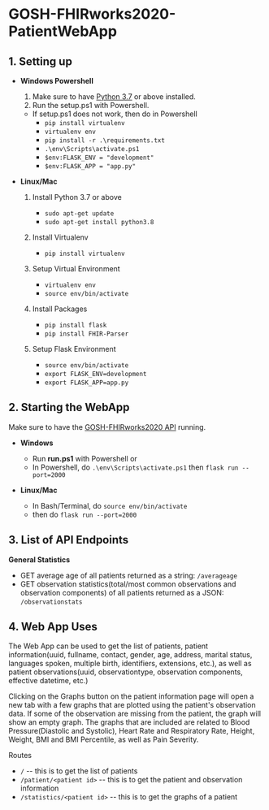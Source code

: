 # GOSH-FHIRworks2020-PatientWebApp

## 1. Setting up
* **Windows Powershell**

  1. Make sure to have [Python 3.7](https://www.python.org/downloads/) or above installed. 
  2. Run the setup.ps1 with Powershell.
  
  * If setup.ps1 does not work, then do in Powershell
    * ```pip install virtualenv```
    * ```virtualenv env```
    * ```pip install -r .\requirements.txt```
    * ```.\env\Scripts\activate.ps1```
    * ```$env:FLASK_ENV = "development"```
    * ```$env:FLASK_APP = "app.py"```
    
    
* **Linux/Mac**
    
  1. Install Python 3.7 or above
      * ```sudo apt-get update```
      * ```sudo apt-get install python3.8```
      
  2. Install Virtualenv
      * ```pip install virtualenv```
      
  3. Setup Virtual Environment
      * ```virtualenv env```
      * ```source env/bin/activate```
      
  4. Install Packages
      * ```pip install flask```
      * ```pip install FHIR-Parser```
      
  5. Setup Flask Environment
      * ```source env/bin/activate```
      * ```export FLASK_ENV=development```
      * ```export FLASK_APP=app.py```
  
## 2. Starting the WebApp

Make sure to have the [GOSH-FHIRworks2020 API](https://github.com/greenfrogs/FHIRworks_2020) running.

* **Windows**

  * Run **run.ps1** with Powershell or 
  * In Powershell, do ```.\env\Scripts\activate.ps1``` then ```flask run --port=2000```
  
* **Linux/Mac**
  * In Bash/Terminal, do ```source env/bin/activate```
  * then do ```flask run --port=2000```


## 3. List of API Endpoints

**General Statistics**
* GET average age of all patients returned as a string: ```/averageage```
* GET observation statistics(total/most common observations and observation components) of all patients returned as a JSON: ```/observationstats```



## 4. Web App Uses

The Web App can be used to get the list of patients, patient information(uuid, fullname, contact, gender, age, address, marital status, languages spoken, multiple birth, identifiers, extensions, etc.), as well as patient observations(uuid, observationtype, observation components, effective datetime, etc.)

Clicking on the Graphs button on the patient information page will open a new tab with a few graphs that are plotted using the patient's observation data. If some of the observation are missing from the patient, the graph will show an empty graph. The graphs that are included are related to Blood Pressure(Diastolic and Systolic), Heart Rate and Respiratory Rate, Height, Weight, BMI and BMI Percentile, as well as Pain Severity.

Routes
* ```/``` -- this is to get the list of patients
* ```/patient/<patient id>``` -- this is to get the patient and observation information
* ```/statistics/<patient id>``` -- this is to get the graphs of a patient



